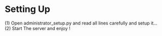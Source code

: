 # Setting Up
(1) Open administrator_setup.py and read all lines carefully and setup it...    
(2) Start The server and enjoy !
